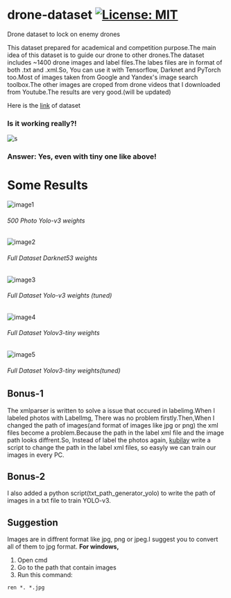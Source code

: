 # drone-dataset [![License: MIT](https://img.shields.io/badge/License-MIT-yellow.svg)](https://opensource.org/licenses/MIT)
Drone dataset to lock on enemy drones

This dataset prepared for academical and competition purpose.The main idea of this dataset is to guide our drone to other drones.The dataset includes ~1400 drone images and label files.The labes files are in format of both .txt and .xml.So, You can use it with Tensorflow, Darknet and PyTorch too.Most of images taken from Google and Yandex's image search toolbox.The other images are croped from drone videos that I downloaded from Youtube.The results are very good.(will be updated)


Here is the [link](https://www.kaggle.com/dasmehdixtr/drone-dataset-uav) of dataset
### Is it working really?!
  ![s](https://github.com/dasmehdix/drone-dataset/blob/master/example_yolo.gif)
### Answer: Yes, even with tiny one like above!
# Some Results
![image1](https://github.com/dasmehdix/drone-dataset/blob/master/results_of_yolo/chart1d2.png)
###### 500 Photo Yolo-v3 weights
![image2](https://github.com/dasmehdix/drone-dataset/blob/master/results_of_yolo/chart2d4.png)
###### Full Dataset Darknet53 weights
![image3](https://github.com/dasmehdix/drone-dataset/blob/master/results_of_yolo/chart3d5.png)
###### Full Dataset Yolo-v3 weights (tuned)
![image4](https://github.com/dasmehdix/drone-dataset/blob/master/results_of_yolo/chart4d6.png)
###### Full Dataset Yolov3-tiny weights
![image5](https://github.com/dasmehdix/drone-dataset/blob/master/results_of_yolo/chart5d9.png)
###### Full Dataset Yolov3-tiny weights(tuned)
## Bonus-1
The xmlparser is written to solve a issue that occured in labelimg.When I labeled photos with LabelImg, There was no problem firstly.Then,When I changed the path of images(and format of images like jpg or png) the xml files become a problem.Because the path in the label xml file and the image path looks diffrent.So, Instead of label the photos again, [kubilay](https://github.com/kubilaysalih) write a script to change the path in the label xml files, so easyly we can train our images in every PC.


## Bonus-2

I also added a python script(txt_path_generator_yolo) to write the path of images in a txt file to train YOLO-v3.

## Suggestion
Images are in diffrent format like jpg, png or jpeg.I suggest you to convert all of them to jpg format.
**For windows,**

1.  Open cmd
2.  Go to the path that contain images
3.  Run this command:
```
ren *. *.jpg
```
